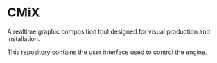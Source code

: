 # CMiX


A realtime graphic composition tool designed for visual production and installation.

This repository contains the user interface used to control the engine.
